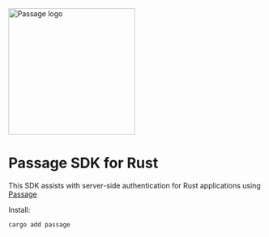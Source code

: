 <img src="https://storage.googleapis.com/passage-docs/passage-logo-gradient.svg" alt="Passage logo" style="width:250px;"/>

# Passage SDK for Rust

This SDK assists with server-side authentication for Rust applications using [Passage](https://passage.id)

Install:

```
cargo add passage
```
